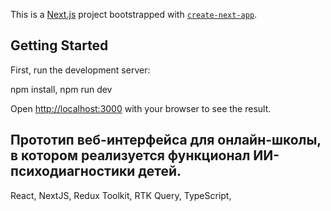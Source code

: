 This is a [Next.js](https://nextjs.org) project bootstrapped with [`create-next-app`](https://nextjs.org/docs/app/api-reference/cli/create-next-app).

## Getting Started

First, run the development server:

npm install, 
npm run dev

Open [http://localhost:3000](http://localhost:3000) with your browser to see the result.


## Прототип веб-интерфейса для онлайн-школы, в котором реализуется функционал ИИ-психодиагностики детей. 

React,
NextJS,
Redux Toolkit,
RTK Query,
TypeScript,

